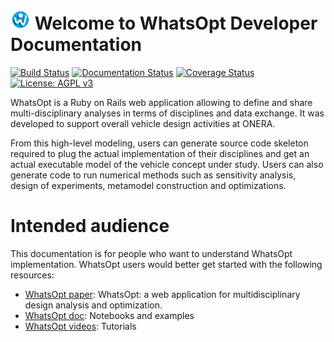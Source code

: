 # ![logo](img/favicon-32.png) Welcome to WhatsOpt Developer Documentation 

[![Build Status](https://travis-ci.org/OneraHub/WhatsOpt.svg?branch=master)](https://travis-ci.org/OneraHub/WhatsOpt)
[![Documentation Status](https://readthedocs.org/projects/whatsopt/badge/?version=latest)](https://whatsopt.readthedocs.io/en/latest/?badge=latest)
[![Coverage Status](https://coveralls.io/repos/github/OneraHub/WhatsOpt/badge.svg?branch=master)](https://coveralls.io/github/OneraHub/WhatsOpt?branch=master)
[![License: AGPL v3](https://img.shields.io/badge/License-AGPL%20v3-blue.svg)](https://www.gnu.org/licenses/agpl-3.0)

WhatsOpt is a Ruby on Rails web application allowing to define and share multi-disciplinary analyses in terms of disciplines and data exchange. It was developed to support overall vehicle design activities at ONERA. 

From this high-level modeling, users can generate source code skeleton required to plug the actual implementation of their disciplines and get an actual executable model of the vehicle concept under study. Users can also generate code to run numerical methods such as sensitivity analysis, design of experiments, metamodel construction and optimizations.

# Intended audience

This documentation is for people who want to understand WhatsOpt implementation.
WhatsOpt users would better get started with the following resources: 

* [WhatsOpt paper](https://www.researchgate.net/publication/333806928_WhatsOpt_a_web_application_for_multidisciplinary_design_analysis_and_optimization): WhatsOpt: a web application for multidisciplinary design analysis and optimization.
* [WhatsOpt doc](https://github.com/OneraHub/WhatsOpt-Doc): Notebooks and examples
* [WhatsOpt videos](https://www.youtube.com/playlist?list=PLhWP4LJdKyGcFZyvsNLU4s2_sdmTSGVeo): Tutorials



